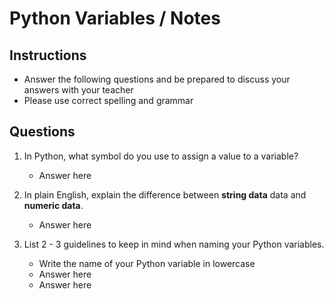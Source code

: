 # Python Variables / Notes

## Instructions

- Answer the following questions and be prepared to discuss your answers with your teacher
- Please use correct spelling and grammar

## Questions

1. In Python, what symbol do you use to assign a value to a variable?
    -  Answer here

2. In plain English, explain the difference between **string data** data and **numeric data**.
    -  Answer here


3. List 2 - 3 guidelines to keep in mind when naming your Python variables.
    -  Write the name of your Python variable in lowercase
    -  Answer here
    -  Answer here
